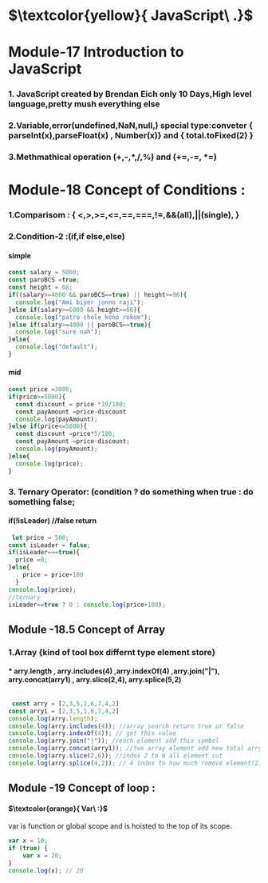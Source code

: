 # $\textcolor{yellow}{ JavaScript\ .\}$


# Module-17 Introduction to JavaScript
### 1. JavaScript created by Brendan Eich only 10 Days,High level language,pretty mush everything else
### 2.Variable,error(undefined,NaN,null,)  special type:conveter { parseInt(x),parseFloat(x) , Number(x)} and { total.toFixed(2) }
### 3.Methmathical operation (+,-,*,/,%) and (+=,-=, *=)

# Module-18 Concept of Conditions :

### 1.Comparisom : { <,>,>=,<=,==,===,!=,&&(all),||(single), }
### 2.Condition-2 :(if,if else,else)
#### simple
```js 
const salary = 5000;
const paroBCS =true;
const height = 68;
if((salary>=4000 && paroBCS==true) || height>=96){
  console.log("Ami biyer jonno raji");
}else if(salary>=6000 && height>=66){
  console.log("patro chole kono rokom");
}else if(salary>=4000 || paroBCS==true){
  console.log("sure nah"); 
}else{
  console.log("default"); 
}
```
#### mid
```js
const price =3000;
if(price>=5000){
  const discount = price *10/100;
  const payAmount =price-discount
  console.log(payAmount);
}else if(price<=5000){
  const discount =price*5/100;
  const payAmount =price-discount;
  console.log(payAmount);
}else{
  console.log(price); 
}
```
### 3. Ternary Operator: (condition ? do something when true : do something false;
#### if(!isLeader) //false return
```js
 let price = 500;
const isLeader = false;
if(isLeader===true){
  price =0;
}else{ 
    price = price+100
  }
console.log(price);
//ternary
isLeader==true ? 0 : console.log(price+100);
```
 ## Module -18.5 Concept of Array
 ### 1.Array  {kind of tool box differnt type element store}
 #### * arry.length , arry.includes(4) ,arry.indexOf(4) ,arry.join("|"), arry.concat(arry1) , arry.slice(2,4), arry.splice(5,2) 
 ```js

  const arry = [2,3,5,1,6,7,4,2]
const arry1 = [2,3,5,1,6,7,4,2]
console.log(arry.length);
console.log(arry.includes(4)); //array search return true or false
console.log(arry.indexOf(4)); // get this value
console.log(arry.join("|")); //each element add this symbol
console.log(arry.concat(arry1)); //two array element add new total arry 
console.log(arry.slice(2,6)); //index 2 to 6 all element cut
console.log(arry.splice(4,2)); // 4 index to how much remove element(2)

 ```


## Module -19 Concept of loop :






















 

#### $\textcolor{orange}{ Var\ :\}$
var is function or global scope and is hoisted to the top of its scope.
```js
var x = 10;
if (true) {
    var x = 20;
}
console.log(x); // 20
```
